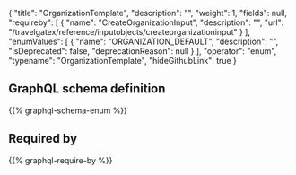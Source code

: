 {
  "title": "OrganizationTemplate",
  "description": "",
  "weight": 1,
  "fields": null,
  "requireby": [
    {
      "name": "CreateOrganizationInput",
      "description": "",
      "url": "/travelgatex/reference/inputobjects/createorganizationinput"
    }
  ],
  "enumValues": [
    {
      "name": "ORGANIZATION_DEFAULT",
      "description": "",
      "isDeprecated": false,
      "deprecationReason": null
    }
  ],
  "operator": "enum",
  "typename": "OrganizationTemplate",
  "hideGithubLink": true
}
## GraphQL schema definition

{{% graphql-schema-enum %}}

## Required by

{{% graphql-require-by %}}
